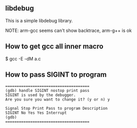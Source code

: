 ## libdebug
This is a simple libdebug library.

NOTE: arm-gcc seems can't show backtrace, arm-g++ is ok

## How to get gcc all inner macro
$ gcc -E -dM a.c

## How to pass SIGINT to program

```
=====================================
(gdb) handle SIGINT nostop print pass
SIGINT is used by the debugger.
Are you sure you want to change it? (y or n) y

Signal Stop Print Pass to program Description
SIGINT No Yes Yes Interrupt
(gdb)
=====================================
```
